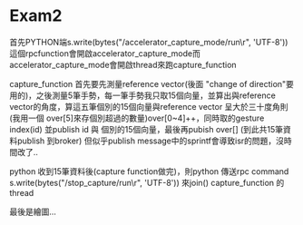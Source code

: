 # Exam2

首先PYTHON端s.write(bytes("/accelerator_capture_mode/run\r", 'UTF-8')) 這個rpcfunction會開啟accelerator_capture_mode而accelerator_capture_mode會開啟thread來跑capture_function

capture_function 首先要先測量reference vector(後面 "change of direction"要用的)，之後測量5筆手勢，每一筆手勢我只取15個向量，並算出與reference vector的角度，算這五筆個別的15個向量與reference vector 呈大於三十度角則(我用一個 over[5]來存個別超過的數量)over[0~4]++，同時取的gesture index(id) 並publish id 與 個別的15個向量，最後再pubish over[]  (到此共15筆資料publish 到broker)
但似乎publish message中的sprintf會導致isr的問題，沒時間改了..

python 收到15筆資料後(capture function做完)，則python 傳送rpc command s.write(bytes("/stop_capture/run\r", 'UTF-8')) 來join() capture_function 的thread 

最後是繪圖...
